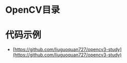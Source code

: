 # OpenCV目录


# 代码示例

* [https://github.com/liuguoquan727/opencv3-study](https://github.com/liuguoquan727/opencv3-study)

